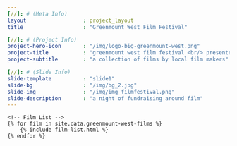 ```yaml
---
[//]: # (Meta Info)
layout 					: project_layout
title 					: "Greenmount West Film Festival"

[//]: # (Project Info)
project-hero-icon 		: "/img/logo-big-greenmount-west.png"
project-title 			: "greenmount west film festival <br/> presented by noisy tenants"
project-subtitle 		: "a collection of films by local film makers"

[//]: # (Slide Info)
slide-template 			: "slide1"
slide-bg 				: "/img/bg_2.jpg"
slide-img 				: "/img/img_filmfestival.png"
slide-description 		: "a night of fundraising around film"
---
```


<div class="template_wrapper">
	
	<!-- Film List -->
	{% for film in site.data.greenmount-west-films %}
		{% include film-list.html %}
	{% endfor %}

</div>
